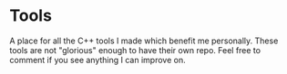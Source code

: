 <!-- https://github.com/adam-p/markdown-here/wiki/Markdown-Cheatsheet -->

Tools
=================
A place for all the C++ tools I made which benefit me personally. These tools are not "glorious" enough to have their own repo. Feel free to comment if you see anything I can improve on.
